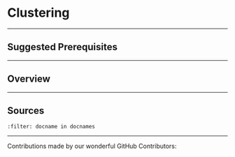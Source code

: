 # Clustering

---

## Suggested Prerequisites

---

## Overview

---

## Sources

```{bibliography}
:filter: docname in docnames
```

---

Contributions made by our wonderful GitHub Contributors: 